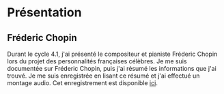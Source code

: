# Présentation

## Fréderic Chopin

Durant le cycle 4.1, j'ai présenté le compositeur et pianiste Fréderic Chopin lors du projet des personnalités françaises célèbres.
Je me suis documentée sur Fréderic Chopin, puis j'ai résumé les informations que j'ai trouvé. 
Je me suis enregistrée en lisant ce résumé et j'ai effectué un montage audio.
Cet enregistrement est disponible [ici](https://youtu.be/IDuTnVyTnCw).
